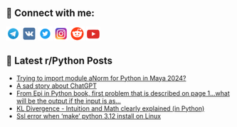 ## 🔎 Connect with me:
[<img src="https://github.com/bullbesh/bullbesh/blob/main/images/Telegram.png" width="32" height="32" />](https://t.me/bullbesh)
[<img src="https://github.com/bullbesh/bullbesh/blob/main/images/VK.png" width="32" height="32" />](https://vk.com/bullbesh)
[<img src="https://github.com/bullbesh/bullbesh/blob/main/images/Twitter.png" width="32" height="32" />](https://twitter.com/bullbesh1)
[<img src="https://github.com/bullbesh/bullbesh/blob/main/images/Instagram.png" width="32" height="32" />](https://www.instagram.com/bullbesh)
[<img src="https://github.com/bullbesh/bullbesh/blob/main/images/Reddit.png" width="32" height="32" />](https://www.reddit.com/user/bullbesh)
[<img src="https://github.com/bullbesh/bullbesh/blob/main/images/YouTube.png" width="32" height="32" />](https://www.youtube.com/channel/UCtfjRs6uzgq5mfm8S06WTcg)

## 📕 Latest r/Python Posts
<!-- BLOG-POST-LIST:START -->
- [Trying to import module aNorm for Python in Maya 2024?](https://www.reddit.com/r/Python/comments/1713bij/trying_to_import_module_anorm_for_python_in_maya/)
- [A sad story about ChatGPT](https://www.reddit.com/r/Python/comments/1711jue/a_sad_story_about_chatgpt/)
- [From Epi in Python book, first problem that is described on page 1…what will be the output if the input is as…](https://www.reddit.com/r/Python/comments/1711eu6/from_epi_in_python_book_first_problem_that_is/)
- [KL Divergence - Intuition and Math clearly explained &lpar;in Python&rpar;](https://www.reddit.com/r/Python/comments/17113we/kl_divergence_intuition_and_math_clearly/)
- [Ssl error when ‘make’ python 3.12 install on Linux](https://www.reddit.com/r/Python/comments/170yc1t/ssl_error_when_make_python_312_install_on_linux/)
<!-- BLOG-POST-LIST:END -->
